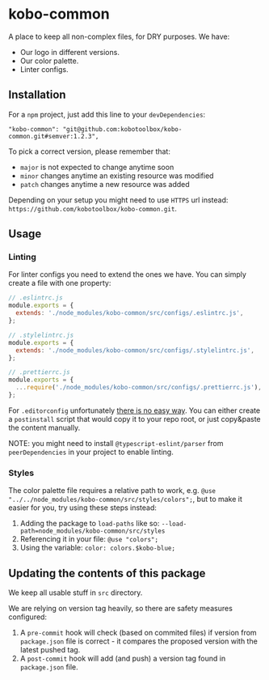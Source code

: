 # kobo-common

A place to keep all non-complex files, for DRY purposes. We have:

- Our logo in different versions.
- Our color palette.
- Linter configs.

## Installation

For a `npm` project, just add this line to your `devDependencies`:

```
"kobo-common": "git@github.com:kobotoolbox/kobo-common.git#semver:1.2.3",
```

To pick a correct version, please remember that:

- `major` is not expected to change anytime soon
- `minor` changes anytime an existing resource was modified
- `patch` changes anytime a new resource was added

Depending on your setup you might need to use `HTTPS` url instead: `https://github.com/kobotoolbox/kobo-common.git`.

## Usage

### Linting

For linter configs you need to extend the ones we have. You can simply create a file with one property:

```js
// .eslintrc.js
module.exports = {
  extends: './node_modules/kobo-common/src/configs/.eslintrc.js',
};
```

```js
// .stylelintrc.js
module.exports = {
  extends: './node_modules/kobo-common/src/configs/.stylelintrc.js',
};
```

```js
// .prettierrc.js
module.exports = {
  ...require('./node_modules/kobo-common/src/configs/.prettierrc.js'),
};
```

For `.editorconfig` unfortunately [there is no easy way](https://github.com/editorconfig/editorconfig/issues/236). You can either create a `postinstall` script that would copy it to your repo root, or just copy&paste the content manually.

NOTE: you might need to install `@typescript-eslint/parser` from `peerDependencies` in your project to enable linting.

### Styles

The color palette file requires a relative path to work, e.g. `@use "../../node_modules/kobo-common/src/styles/colors";`, but to make it easier for you, try using these steps instead:

1. Adding the package to `load-paths` like so: `--load-path=node_modules/kobo-common/src/styles`
2. Referencing it in your file: `@use "colors";`
3. Using the variable: `color: colors.$kobo-blue;`

## Updating the contents of this package

We keep all usable stuff in `src` directory.

We are relying on version tag heavily, so there are safety measures configured:

1. A `pre-commit` hook will check (based on commited files) if version from `package.json` file is correct - it compares the proposed version with the latest pushed tag.
2. A `post-commit` hook will add (and push) a version tag found in `package.json` file.
